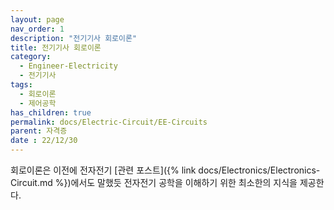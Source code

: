 ```yaml
---
layout: page
nav_order: 1
description: "전기기사 회로이론"
title: 전기기사 회로이론
category: 
  - Engineer-Electricity
  - 전기기사
tags: 
  - 회로이론
  - 제어공학
has_children: true
permalink: docs/Electric-Circuit/EE-Circuits
parent: 자격증
date : 22/12/30
---
```


회로이론은 이전에 전자전기 [관련 포스트]({% link docs/Electronics/Electronics-Circuit.md  %})에서도 말했듯 전자전기 공학을 이해하기 위한 최소한의 지식을 제공한다.  
